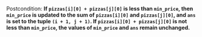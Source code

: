 Postcondition: **If `pizzas[i][0] + pizzas[j][0]` is less than `min_price`, then `min_price` is updated to the sum of `pizzas[i][0]` and `pizzas[j][0]`, and `ans` is set to the tuple `(i + 1, j + 1)`. If `pizzas[i][0] + pizzas[j][0]` is not less than `min_price`, the values of `min_price` and `ans` remain unchanged.**
